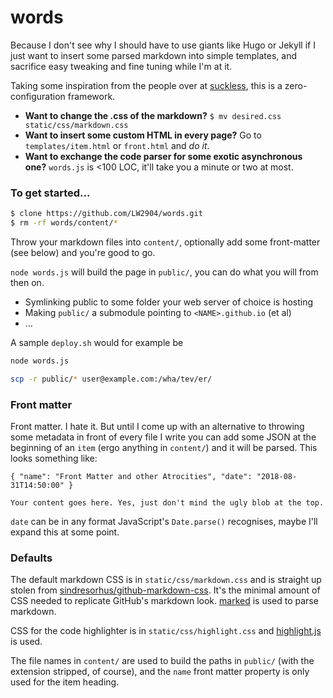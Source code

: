 # words

Because I don't see why I should have to use giants like Hugo or Jekyll if I just want to insert some parsed markdown into simple templates, and sacrifice easy tweaking and fine tuning while I'm at it.

Taking some inspiration from the people over at [suckless](suckless.org), this is a zero-configuration framework.

- __Want to change the .css of the markdown?__ `$ mv desired.css static/css/markdown.css`
- __Want to insert some custom HTML in every page?__ Go to `templates/item.html` or `front.html` and _do it_.
- __Want to exchange the code parser for some exotic asynchronous one?__ `words.js` is <100 LOC, it'll take you a minute or two at most.

### To get started...

```bash
$ clone https://github.com/LW2904/words.git
$ rm -rf words/content/*
```

Throw your markdown files into `content/`, optionally add some front-matter (see below) and you're good to go. 

`node words.js` will build the page in `public/`, you can do what you will from then on.

- Symlinking public to some folder your web server of choice is hosting
- Making `public/` a submodule pointing to `<NAME>.github.io` (et al)
- ...

A sample `deploy.sh` would for example be

```bash
node words.js

scp -r public/* user@example.com:/wha/tev/er/
```

### Front matter

Front matter. I hate it. But until I come up with an alternative to throwing some metadata in front of every file I write you can add some JSON at the beginning of an `item` (ergo anything in `content/`) and it will be parsed. This looks something like:

```
{ "name": "Front Matter and other Atrocities", "date": "2018-08-31T14:50:00" }

Your content goes here. Yes, just don't mind the ugly blob at the top.
```

`date` can be in any format JavaScript's `Date.parse()` recognises, maybe I'll expand this at some point.

### Defaults

The default markdown CSS is in `static/css/markdown.css` and is straight up stolen from [sindresorhus/github-markdown-css](https://github.com/sindresorhus/github-markdown-css). It's the minimal amount of CSS needed to replicate GitHub's markdown look. [marked](https://github.com/markedjs/marked) is used to parse markdown.

CSS for the code highlighter is in `static/css/highlight.css` and [highlight.js](https://highlightjs.org/) is used.

The file names in `content/` are used to build the paths in `public/` (with the extension stripped, of course), and the `name` front matter property is only used for the item heading.

